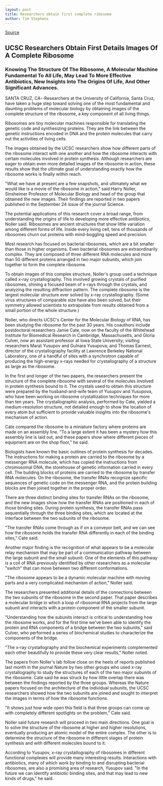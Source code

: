 ```yaml
---
layout: post
title: Researchers obtain first complete ribosome
author: Tim Stephens
---
```

[Source](http://www1.ucsc.edu/news_events/press_releases/archive/99-00/09-99/complete_ribosome.htm "Permalink to Researchers obtain first complete ribosome")
## UCSC Researchers Obtain First Details Images Of A Complete Ribosome

### Knowing The Structure Of The Ribosome, A Molecular Machine Fundamental To All Life, May Lead To More Effective Antibiotics, New Insights Into The Origins Of Life, And Other Significant Advances.

SANTA CRUZ, CA--Researchers at the University of California, Santa Cruz, have taken a huge step toward solving one of the most fundamental and daunting problems of molecular biology by obtaining images of the complete structure of the ribosome, a key component of all living things.

Ribosomes are tiny molecular machines responsible for translating the genetic code and synthesizing proteins. They are the link between the genetic instructions encoded in DNA and the protein molecules that carry out the activities of living cells.

The images obtained by the UCSC researchers show how different parts of the ribosome interact with one another and how the ribosome interacts with certain molecules involved in protein synthesis. Although researchers are eager to obtain even more detailed images of the ribosome in action, these results show that the ultimate goal of understanding exactly how the ribosome works is finally within reach.

"What we have at present are a few snapshots, and ultimately what we would like is a movie of the ribosome in action," said Harry Noller, Sinsheimer Professor of Molecular Biology and head of the group that obtained the new images. Their findings are reported in two papers published in the September 24 issue of the journal Science.

The potential applications of this research cover a broad range, from understanding the origins of life to developing more effective antibiotics, Noller said. Ribosomes are ancient structures that show little variation among different forms of life. Inside every living cell, tens of thousands of ribosomes churn out proteins with mind-boggling speed and precision.

Most research has focused on bacterial ribosomes, which are a bit smaller than those in higher organisms. Even bacterial ribosomes are extraordinarily complex. They are composed of three different RNA molecules and more than 50 different proteins arranged in two major subunits, which join together to form the complete ribosome.

To obtain images of this complex structure, Noller's group used a technique called x-ray crystallography. This involved growing crystals of purified ribosomes, shining a focused beam of x-rays through the crystals, and analyzing the resulting diffraction pattern. The complete ribosome is the largest molecular structure ever solved by x-ray crystallography. (Some virus structures of comparable size have also been solved, but their symmetry allowed scientists to extrapolate from results obtained from a small portion of the whole structure.)

Noller, who directs UCSC's Center for the Molecular Biology of RNA, has been studying the ribosome for the past 30 years. His coauthors include postdoctoral researchers Jamie Cate, now on the faculty of the Whitehead Institute for Biomedical Research in Cambridge, Massachusetts, and Gloria Culver, now an assistant professor at Iowa State University; visiting researchers Marat Yusupov and Gulnara Yusupova; and Thomas Earnest, director of the crystallography facility at Lawrence Berkeley National Laboratory, one of a handful of sites with a synchrotron capable of producing the high-energy x-rays needed for crystallography of a structure as large as the ribosome.

In the first and longer of the two papers, the researchers present the structure of the complete ribosome with several of the molecules involved in protein synthesis bound to it. The crystals used to obtain this structure were prepared by the husband-and-wife team of Yusupov and Yusupova, who have been working on ribosome crystallization techniques for more than ten years. The crystallographic analysis, performed by Cate, yielded a medium-resolution structure, not detailed enough to show the location of every atom but sufficient to provide valuable insights into the ribosome's mechanism of action.

Cate compared the ribosome to a miniature factory where proteins are made on an assembly line. "To a large extent it has been a mystery how this assembly line is laid out, and these papers show where different pieces of equipment are on the shop floor," he said.

Biologists have known the basic outlines of protein synthesis for decades. The instructions for making a protein are carried to the ribosome by a messenger RNA molecule, which has copied the instructions from chromosomal DNA, the storehouse of genetic information carried in every cell. The building blocks of proteins are carried to the ribosome by transfer RNA molecules. On the ribosome, the transfer RNAs recognize specific sequences of genetic code on the messenger RNA, and the protein building blocks are then joined together in the proper order.

There are three distinct binding sites for transfer RNAs on the ribosome, and the new images show how the transfer RNAs are positioned in each of those binding sites. During protein synthesis, the transfer RNAs pass sequentially through the three binding sites, which are located at the interface between the two subunits of the ribosome.

"The transfer RNAs come through as if on a conveyor belt, and we can see how the ribosome holds the transfer RNA differently in each of the binding sites," Cate said.

Another major finding is the recognition of what appears to be a molecular relay mechanism that may be part of a communication pathway between the large subunit and the small subunit. One of the elements of this pathway is a coil of RNA previously identified by other researchers as a molecular "switch" that can move between two different conformations.

"The ribosome appears to be a dynamic molecular machine with moving parts and a very complicated mechanism of action," Noller said.

The researchers presented additional details of the connections between the two subunits of the ribosome in the second paper. That paper describes a molecular bridge in which a loop of ribosomal RNA projects from the large subunit and interacts with a protein component of the smaller subunit.

"Understanding how the subunits interact is critical to understanding how the ribosome works, and for the first time we've been able to identify the protein and RNA components of a bridge between the two subunits," said Culver, who performed a series of biochemical studies to characterize the components of the bridge.

"The x-ray crystallography and the biochemical experiments complemented each other beautifully to provide these very clear results," Noller noted.

The papers from Noller's lab follow close on the heels of reports published last month in the journal Nature by two other groups who used x-ray crystallography to study the structures of each of the two major subunits of the ribosome. Cate said he was struck by how little overlap there was between the findings reported by the three groups. Whereas the Nature papers focused on the architecture of the individual subunits, the UCSC researchers showed how the two subunits are joined and sought to interpret the images in terms of how the ribosome functions.

"It shows just how wide open this field is that three groups can come up with completely different spotlights on the problem," Cate said.

Noller said future research will proceed in two main directions. One goal is to solve the structure of the ribosome at higher and higher resolutions, eventually producing an atomic model of the entire complex. The other is to determine the structure of the ribosome in different stages of protein synthesis and with different molecules bound to it.

According to Yusupov, x-ray crystallography of ribosomes in different functional complexes will provide many interesting results. Interactions with antibiotics, many of which work by binding to and disrupting bacterial ribosomes, are also a promising area of research, Yusupov said. "In the future we can identify antibiotic binding sites, and that may lead to new kinds of drugs," he said.